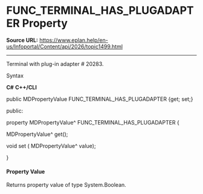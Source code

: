 # FUNC_TERMINAL_HAS_PLUGADAPTER Property

**Source URL:** https://www.eplan.help/en-us/Infoportal/Content/api/2026/topic1499.html

---

Terminal with plug-in adapter # 20283.

Syntax

**C#**
**C++/CLI**


public MDPropertyValue FUNC_TERMINAL_HAS_PLUGADAPTER {get; set;}

public:

property MDPropertyValue^ FUNC_TERMINAL_HAS_PLUGADAPTER {

   MDPropertyValue^ get();

   void set (    MDPropertyValue^ value);

}


#### Property Value

Returns property value of type System.Boolean.
